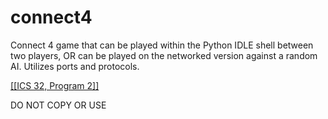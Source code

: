 # connect4
Connect 4 game that can be played within the Python IDLE shell between two players, OR can be played on the networked version against a random AI. Utilizes ports and protocols. 

[[[ICS 32, Program 2]] ](https://www.ics.uci.edu/~thornton/ics32/ProjectGuide/Project2/)

DO NOT COPY OR USE
